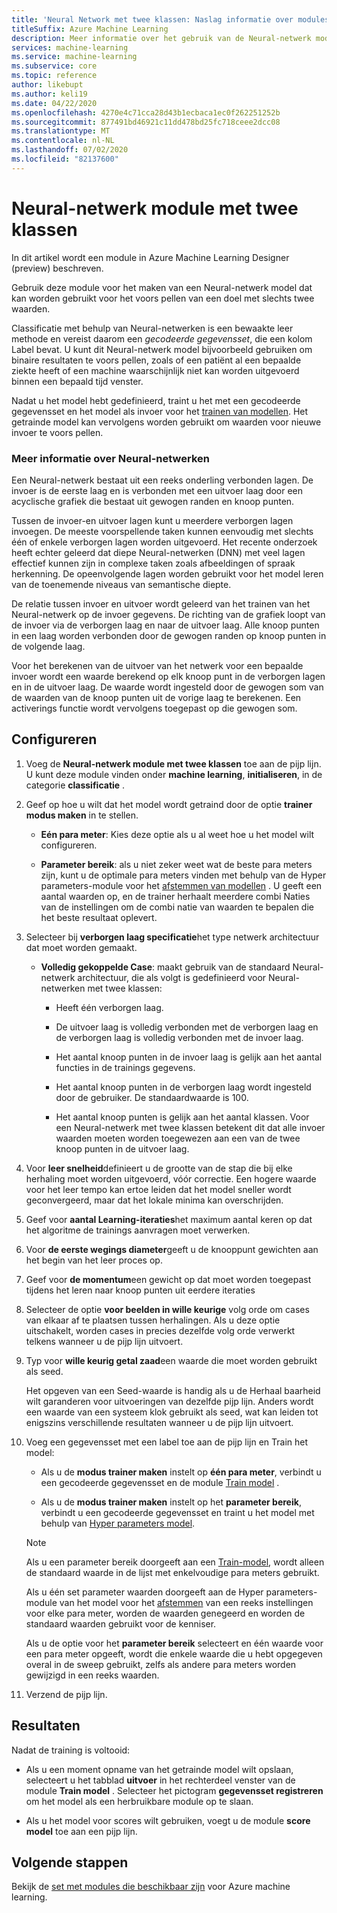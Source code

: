 ```yaml
---
title: 'Neural Network met twee klassen: Naslag informatie over modules'
titleSuffix: Azure Machine Learning
description: Meer informatie over het gebruik van de Neural-netwerk module met twee klassen in Azure Machine Learning om een Neural-netwerk model te maken dat kan worden gebruikt om een doel te voors pellen met slechts twee waarden.
services: machine-learning
ms.service: machine-learning
ms.subservice: core
ms.topic: reference
author: likebupt
ms.author: keli19
ms.date: 04/22/2020
ms.openlocfilehash: 4270e4c71cca28d43b1ecbaca1ec0f262251252b
ms.sourcegitcommit: 877491bd46921c11dd478bd25fc718ceee2dcc08
ms.translationtype: MT
ms.contentlocale: nl-NL
ms.lasthandoff: 07/02/2020
ms.locfileid: "82137600"
---
```

# <a name="two-class-neural-network-module"></a>Neural-netwerk module met twee klassen

In dit artikel wordt een module in Azure Machine Learning Designer (preview) beschreven.

Gebruik deze module voor het maken van een Neural-netwerk model dat kan worden gebruikt voor het voors pellen van een doel met slechts twee waarden.

Classificatie met behulp van Neural-netwerken is een bewaakte leer methode en vereist daarom een *gecodeerde gegevensset*, die een kolom Label bevat. U kunt dit Neural-netwerk model bijvoorbeeld gebruiken om binaire resultaten te voors pellen, zoals of een patiënt al een bepaalde ziekte heeft of een machine waarschijnlijk niet kan worden uitgevoerd binnen een bepaald tijd venster.  

Nadat u het model hebt gedefinieerd, traint u het met een gecodeerde gegevensset en het model als invoer voor het [trainen van modellen](./train-model.md). Het getrainde model kan vervolgens worden gebruikt om waarden voor nieuwe invoer te voors pellen.

### <a name="more-about-neural-networks"></a>Meer informatie over Neural-netwerken

Een Neural-netwerk bestaat uit een reeks onderling verbonden lagen. De invoer is de eerste laag en is verbonden met een uitvoer laag door een acyclische grafiek die bestaat uit gewogen randen en knoop punten.

Tussen de invoer-en uitvoer lagen kunt u meerdere verborgen lagen invoegen. De meeste voorspellende taken kunnen eenvoudig met slechts één of enkele verborgen lagen worden uitgevoerd. Het recente onderzoek heeft echter geleerd dat diepe Neural-netwerken (DNN) met veel lagen effectief kunnen zijn in complexe taken zoals afbeeldingen of spraak herkenning. De opeenvolgende lagen worden gebruikt voor het model leren van de toenemende niveaus van semantische diepte.

De relatie tussen invoer en uitvoer wordt geleerd van het trainen van het Neural-netwerk op de invoer gegevens. De richting van de grafiek loopt van de invoer via de verborgen laag en naar de uitvoer laag. Alle knoop punten in een laag worden verbonden door de gewogen randen op knoop punten in de volgende laag.

Voor het berekenen van de uitvoer van het netwerk voor een bepaalde invoer wordt een waarde berekend op elk knoop punt in de verborgen lagen en in de uitvoer laag. De waarde wordt ingesteld door de gewogen som van de waarden van de knoop punten uit de vorige laag te berekenen. Een activerings functie wordt vervolgens toegepast op die gewogen som.
  
## <a name="how-to-configure"></a>Configureren

1.  Voeg de **Neural-netwerk module met twee klassen** toe aan de pijp lijn. U kunt deze module vinden onder **machine learning**, **initialiseren**, in de categorie **classificatie** .  
  
2.  Geef op hoe u wilt dat het model wordt getraind door de optie **trainer modus maken** in te stellen.  
  
    -   **Eén para meter**: Kies deze optie als u al weet hoe u het model wilt configureren.

    -   **Parameter bereik**: als u niet zeker weet wat de beste para meters zijn, kunt u de optimale para meters vinden met behulp van de Hyper parameters-module voor het [afstemmen van modellen](tune-model-hyperparameters.md) . U geeft een aantal waarden op, en de trainer herhaalt meerdere combi Naties van de instellingen om de combi natie van waarden te bepalen die het beste resultaat oplevert.  

3.  Selecteer bij **verborgen laag specificatie**het type netwerk architectuur dat moet worden gemaakt.  
  
    -   **Volledig gekoppelde Case**: maakt gebruik van de standaard Neural-netwerk architectuur, die als volgt is gedefinieerd voor Neural-netwerken met twee klassen:
  
        -   Heeft één verborgen laag.
  
        -   De uitvoer laag is volledig verbonden met de verborgen laag en de verborgen laag is volledig verbonden met de invoer laag.
  
        -   Het aantal knoop punten in de invoer laag is gelijk aan het aantal functies in de trainings gegevens.
  
        -   Het aantal knoop punten in de verborgen laag wordt ingesteld door de gebruiker. De standaardwaarde is 100.
  
        -   Het aantal knoop punten is gelijk aan het aantal klassen. Voor een Neural-netwerk met twee klassen betekent dit dat alle invoer waarden moeten worden toegewezen aan een van de twee knoop punten in de uitvoer laag.

5.  Voor **leer snelheid**definieert u de grootte van de stap die bij elke herhaling moet worden uitgevoerd, vóór correctie. Een hogere waarde voor het leer tempo kan ertoe leiden dat het model sneller wordt geconvergeerd, maar dat het lokale minima kan overschrijden.

6.  Geef voor **aantal Learning-iteraties**het maximum aantal keren op dat het algoritme de trainings aanvragen moet verwerken.

7.  Voor **de eerste wegings diameter**geeft u de knooppunt gewichten aan het begin van het leer proces op.

8.  Geef voor **de momentum**een gewicht op dat moet worden toegepast tijdens het leren naar knoop punten uit eerdere iteraties  

10. Selecteer de optie **voor beelden in wille keurige** volg orde om cases van elkaar af te plaatsen tussen herhalingen. Als u deze optie uitschakelt, worden cases in precies dezelfde volg orde verwerkt telkens wanneer u de pijp lijn uitvoert.
  
11. Typ voor **wille keurig getal zaad**een waarde die moet worden gebruikt als seed.
  
     Het opgeven van een Seed-waarde is handig als u de Herhaal baarheid wilt garanderen voor uitvoeringen van dezelfde pijp lijn.  Anders wordt een waarde van een systeem klok gebruikt als seed, wat kan leiden tot enigszins verschillende resultaten wanneer u de pijp lijn uitvoert.
  
13. Voeg een gegevensset met een label toe aan de pijp lijn en Train het model:

    + Als u de **modus trainer maken** instelt op **één para meter**, verbindt u een gecodeerde gegevensset en de module [Train model](train-model.md) .  
  
    + Als u de **modus trainer maken** instelt op het **parameter bereik**, verbindt u een gecodeerde gegevensset en traint u het model met behulp van [Hyper parameters model](tune-model-hyperparameters.md).  
  
    > [!NOTE]
    > 
    > Als u een parameter bereik doorgeeft aan een [Train-model](train-model.md), wordt alleen de standaard waarde in de lijst met enkelvoudige para meters gebruikt.  
    > 
    > Als u één set parameter waarden doorgeeft aan de Hyper parameters-module van het model voor het [afstemmen](tune-model-hyperparameters.md) van een reeks instellingen voor elke para meter, worden de waarden genegeerd en worden de standaard waarden gebruikt voor de kenniser.  
    > 
    > Als u de optie voor het **parameter bereik** selecteert en één waarde voor een para meter opgeeft, wordt die enkele waarde die u hebt opgegeven overal in de sweep gebruikt, zelfs als andere para meters worden gewijzigd in een reeks waarden.  
  
14. Verzend de pijp lijn.

## <a name="results"></a>Resultaten

Nadat de training is voltooid:

+ Als u een moment opname van het getrainde model wilt opslaan, selecteert u het tabblad **uitvoer** in het rechterdeel venster van de module **Train model** . Selecteer het pictogram **gegevensset registreren** om het model als een herbruikbare module op te slaan.

+ Als u het model voor scores wilt gebruiken, voegt u de module **score model** toe aan een pijp lijn.


## <a name="next-steps"></a>Volgende stappen

Bekijk de [set met modules die beschikbaar zijn](module-reference.md) voor Azure machine learning. 
